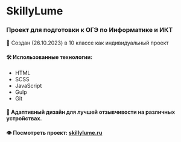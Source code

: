 # SkillyLume
### Проект для подготовки к ОГЭ по Информатике и ИКТ
🚀 Создан (26.10.2023) в 10 классе как индивидуальный проект

#### 🛠️ Использованные технологии:
- HTML
- SCSS
- JavaScript
- Gulp
- Git

#### 📱 Адаптивный дизайн для лучшей отзывчивости на различных устройствах.

#### 👁️ Посмотреть проект: [skillylume.ru](http://skillylume.ru)

